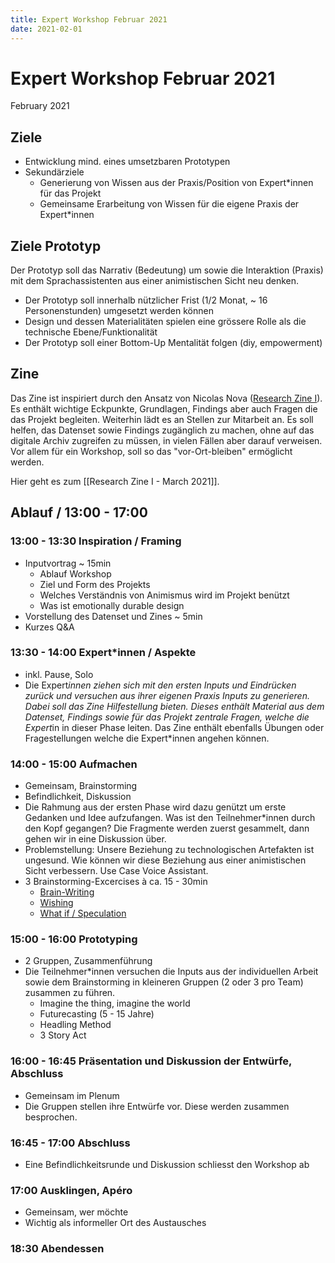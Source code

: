 ```yaml
---
title: Expert Workshop Februar 2021
date: 2021-02-01
---
```

# Expert Workshop Februar 2021
February 2021

## Ziele
- Entwicklung mind. eines umsetzbaren Prototypen
- Sekundärziele
  - Generierung von Wissen aus der Praxis/Position von Expert*innen für das Projekt
  - Gemeinsame Erarbeitung von Wissen für die eigene Praxis der Expert*innen

## Ziele Prototyp
Der Prototyp soll das Narrativ (Bedeutung) um sowie die Interaktion (Praxis) mit dem Sprachassistenten aus einer animistischen Sicht neu denken.

- Der Prototyp soll innerhalb nützlicher Frist (1/2 Monat, ~ 16 Personenstunden) umgesetzt werden können
- Design und dessen Materialitäten spielen eine grössere Rolle als die technische Ebene/Funktionalität
- Der Prototyp soll einer Bottom-Up Mentalität folgen (diy, empowerment)

## Zine
Das Zine ist inspiriert durch den Ansatz von Nicolas Nova ([Research Zine I](https://head.hesge.ch/mobilerepaircultures/research-zine-1/)). Es enthält wichtige Eckpunkte, Grundlagen, Findings aber auch Fragen die das Projekt begleiten. Weiterhin lädt es an Stellen zur Mitarbeit an. Es soll helfen, das Datenset sowie Findings zugänglich zu machen, ohne auf das digitale Archiv zugreifen zu müssen, in vielen Fällen aber darauf verweisen. Vor allem für ein Workshop, soll so das "vor-Ort-bleiben" ermöglicht werden.

Hier geht es zum [[Research Zine I - March 2021]].

## Ablauf / 13:00 - 17:00
### 13:00 - 13:30 Inspiration / Framing
- Inputvortrag ~ 15min
  - Ablauf Workshop
  - Ziel und Form des Projekts
  - Welches Verständnis von Animismus wird im Projekt benützt
  - Was ist emotionally durable design
- Vorstellung des Datenset und Zines ~ 5min
- Kurzes Q&A

### 13:30 - 14:00 Expert*innen / Aspekte
- inkl. Pause, Solo
- Die Expert*innen ziehen sich mit den ersten Inputs und Eindrücken zurück und versuchen aus ihrer eigenen Praxis Inputs zu generieren. Dabei soll das Zine Hilfestellung bieten. Dieses enthält Material aus dem Datenset, Findings sowie für das Projekt zentrale Fragen, welche die Expert*in in dieser Phase leiten. Das Zine enthält ebenfalls Übungen oder Fragestellungen welche die Expert*innen angehen können.

### 14:00 - 15:00 Aufmachen
- Gemeinsam, Brainstorming
- Befindlichkeit, Diskussion
- Die Rahmung aus der ersten Phase wird dazu genützt um erste Gedanken und Idee aufzufangen. Was ist den Teilnehmer*innen durch den Kopf gegangen? Die Fragmente werden zuerst gesammelt, dann gehen wir in eine Diskussion über.
- Problemstellung: Unsere Beziehung zu technologischen Artefakten ist ungesund. Wie können wir diese Beziehung aus einer animistischen Sicht verbessern. Use Case Voice Assistant.
- 3  Brainstorming-Excercises à ca. 15 - 30min
	- [Brain-Writing](https://blog.hubspot.com/marketing/creative-exercises-better-than-brainstorming)
	- [Wishing](https://blog.hubspot.com/marketing/creative-exercises-better-than-brainstorming)
	- [What if / Speculation](https://business.tutsplus.com/articles/top-brainstorming-techniques--cms-27181)

### 15:00 - 16:00 Prototyping
- 2 Gruppen, Zusammenführung 
- Die Teilnehmer*innen versuchen die Inputs aus der individuellen Arbeit sowie dem Brainstorming in kleineren Gruppen (2 oder 3 pro Team) zusammen zu führen.
	- Imagine the thing, imagine the world
	- Futurecasting (5 - 15 Jahre)
	- Headling Method
	- 3 Story Act
 
### 16:00 - 16:45 Präsentation und Diskussion der Entwürfe, Abschluss
- Gemeinsam im Plenum
- Die Gruppen stellen ihre Entwürfe vor. Diese werden zusammen besprochen.

### 16:45 - 17:00 Abschluss
  - Eine Befindlichkeitsrunde und Diskussion schliesst den Workshop ab

### 17:00 Ausklingen, Apéro
- Gemeinsam, wer möchte
- Wichtig als informeller Ort des Austausches

### 18:30 Abendessen